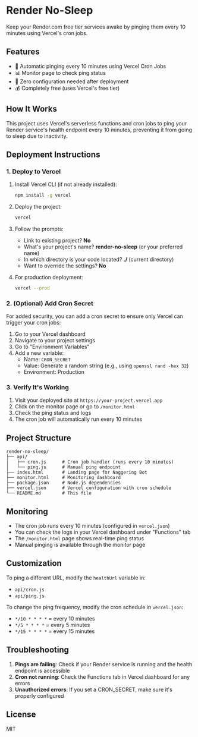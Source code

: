 # Render No-Sleep

Keep your Render.com free tier services awake by pinging them every 10 minutes using Vercel's cron jobs.

## Features

- 🔄 Automatic pinging every 10 minutes using Vercel Cron Jobs
- 📊 Monitor page to check ping status
- 🚀 Zero configuration needed after deployment
- 💰 Completely free (uses Vercel's free tier)

## How It Works

This project uses Vercel's serverless functions and cron jobs to ping your Render service's health endpoint every 10 minutes, preventing it from going to sleep due to inactivity.

## Deployment Instructions

### 1. Deploy to Vercel

1. Install Vercel CLI (if not already installed):
   ```bash
   npm install -g vercel
   ```

2. Deploy the project:
   ```bash
   vercel
   ```

3. Follow the prompts:
   - Link to existing project? **No**
   - What's your project's name? **render-no-sleep** (or your preferred name)
   - In which directory is your code located? **./** (current directory)
   - Want to override the settings? **No**

4. For production deployment:
   ```bash
   vercel --prod
   ```

### 2. (Optional) Add Cron Secret

For added security, you can add a cron secret to ensure only Vercel can trigger your cron jobs:

1. Go to your Vercel dashboard
2. Navigate to your project settings
3. Go to "Environment Variables"
4. Add a new variable:
   - Name: `CRON_SECRET`
   - Value: Generate a random string (e.g., using `openssl rand -hex 32`)
   - Environment: Production

### 3. Verify It's Working

1. Visit your deployed site at `https://your-project.vercel.app`
2. Click on the monitor page or go to `/monitor.html`
3. Check the ping status and logs
4. The cron job will automatically run every 10 minutes

## Project Structure

```
render-no-sleep/
├── api/
│   ├── cron.js      # Cron job handler (runs every 10 minutes)
│   └── ping.js      # Manual ping endpoint
├── index.html       # Landing page for Naggering Bot
├── monitor.html     # Monitoring dashboard
├── package.json     # Node.js dependencies
├── vercel.json      # Vercel configuration with cron schedule
└── README.md        # This file
```

## Monitoring

- The cron job runs every 10 minutes (configured in `vercel.json`)
- You can check the logs in your Vercel dashboard under "Functions" tab
- The `/monitor.html` page shows real-time ping status
- Manual pinging is available through the monitor page

## Customization

To ping a different URL, modify the `healthUrl` variable in:
- `api/cron.js`
- `api/ping.js`

To change the ping frequency, modify the cron schedule in `vercel.json`:
- `*/10 * * * *` = every 10 minutes
- `*/5 * * * *` = every 5 minutes
- `*/15 * * * *` = every 15 minutes

## Troubleshooting

1. **Pings are failing**: Check if your Render service is running and the health endpoint is accessible
2. **Cron not running**: Check the Functions tab in Vercel dashboard for any errors
3. **Unauthorized errors**: If you set a CRON_SECRET, make sure it's properly configured

## License

MIT
